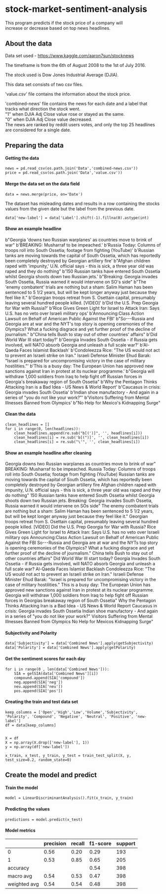 # stock-market-sentiment-analysis
This program predicts if the stock price of a company will </br> increase or decrease based on top news headlines.

## About the data

Data set used - https://www.kaggle.com/aaron7sun/stocknews

The timeframe is from the 6th of August 2008 to the 1st of July 2016.

The stock used is Dow Jones Industrial Average (DJIA).

This data set consists of two csv files. </br>

'value.csv' file contains the information about the stock price.</br>

'combined-news' file contains the news for each date and a label that tracks what direction the stock went. </br>
"1" when DJIA Adj Close value rose or stayed as the same. </br>
"0" when DJIA Adj Close value decreased. </br>
The news are ranked by reddit users votes, and only the top 25 headlines are considered for a single date.


## Preparing the data

#### Getting the data

```
news = pd.read_csv(os.path.join('Data','combined-news.csv'))
price = pd.read_csv(os.path.join('Data','value.csv'))

```
#### Merge the data set on the data field
```
data = news.merge(price, on='Date')
```

The dataset has misleading dates and results in a row containing the stocks values from the given date but the label from the previous date.

```
data['new-label'] = data['Label'].shift(-1).fillna(0).astype(int)
```

#### Show an example headline

b"Georgia 'downs two Russian warplanes' as countries move to brink of war" b'BREAKING: Musharraf to be impeached.' b'Russia Today: Columns of troops roll into South Ossetia; footage from fighting (YouTube)' b'Russian tanks are moving towards the capital of South Ossetia, which has reportedly been completely destroyed by Georgian artillery fire' b"Afghan children raped with 'impunity,' U.N. official says - this is sick, a three year old was raped and they do nothing" b'150 Russian tanks have entered South Ossetia whilst Georgia shoots down two Russian jets.' b"Breaking: Georgia invades South Ossetia, Russia warned it would intervene on SO's side" b"The 'enemy combatent' trials are nothing but a sham: Salim Haman has been sentenced to 5 1/2 years, but will be kept longer anyway just because they feel like it." b'Georgian troops retreat from S. Osettain capital, presumably leaving several hundred people killed. [VIDEO]' b'Did the U.S. Prep Georgia for War with Russia?' b'Rice Gives Green Light for Israel to Attack Iran: Says U.S. has no veto over Israeli military ops' b'Announcing:Class Action Lawsuit on Behalf of American Public Against the FBI' b"So---Russia and Georgia are at war and the NYT's top story is opening ceremonies of the Olympics?  What a fucking disgrace and yet further proof of the decline of journalism." b"China tells Bush to stay out of other countries' affairs" b'Did World War III start today?' b'Georgia Invades South Ossetia - if Russia gets involved, will NATO absorb Georgia and unleash a full scale war?' b'Al-Qaeda Faces Islamist Backlash' b'Condoleezza Rice: "The US would not act to prevent an Israeli strike on Iran." Israeli Defense Minister Ehud Barak: "Israel is prepared for uncompromising victory in the case of military hostilities."' b'This is a busy day:  The European Union has approved new sanctions against Iran in protest at its nuclear programme.' b"Georgia will withdraw 1,000 soldiers from Iraq to help fight off Russian forces in Georgia's breakaway region of South Ossetia" b'Why the Pentagon Thinks Attacking Iran is a Bad Idea - US News &amp; World Report' b'Caucasus in crisis: Georgia invades South Ossetia' b'Indian shoe manufactory  - And again in a series of "you do not like your work?"' b'Visitors Suffering from Mental Illnesses Banned from Olympics' b"No Help for Mexico's Kidnapping Surge"

#### Clean the data

```
clean_headlines = []
for i in range(0, len(headlines)):
    clean_headlines.append(re.sub("b[(')]", '', headlines[i]))
    clean_headlines[i] = re.sub('b[(")]', '', clean_headlines[i])
    clean_headlines[i] = re.sub("\'", '', clean_headlines[i])
```

#### Show an example headline after cleaning

Georgia downs two Russian warplanes as countries move to brink of war" BREAKING: Musharraf to be impeached. Russia Today: Columns of troops roll into South Ossetia; footage from fighting (YouTube) Russian tanks are moving towards the capital of South Ossetia, which has reportedly been completely destroyed by Georgian artillery fire Afghan children raped with impunity, U.N. official says - this is sick, a three year old was raped and they do nothing" 150 Russian tanks have entered South Ossetia whilst Georgia shoots down two Russian jets. Breaking: Georgia invades South Ossetia, Russia warned it would intervene on SOs side" The enemy combatent trials are nothing but a sham: Salim Haman has been sentenced to 5 1/2 years, but will be kept longer anyway just because they feel like it." Georgian troops retreat from S. Osettain capital, presumably leaving several hundred people killed. [VIDEO] Did the U.S. Prep Georgia for War with Russia? Rice Gives Green Light for Israel to Attack Iran: Says U.S. has no veto over Israeli military ops Announcing:Class Action Lawsuit on Behalf of American Public Against the FBI So---Russia and Georgia are at war and the NYTs top story is opening ceremonies of the Olympics?  What a fucking disgrace and yet further proof of the decline of journalism." China tells Bush to stay out of other countries affairs" Did World War III start today? Georgia Invades South Ossetia - if Russia gets involved, will NATO absorb Georgia and unleash a full scale war? Al-Qaeda Faces Islamist Backlash Condoleezza Rice: "The US would not act to prevent an Israeli strike on Iran." Israeli Defense Minister Ehud Barak: "Israel is prepared for uncompromising victory in the case of military hostilities." This is a busy day:  The European Union has approved new sanctions against Iran in protest at its nuclear programme. Georgia will withdraw 1,000 soldiers from Iraq to help fight off Russian forces in Georgias breakaway region of South Ossetia" Why the Pentagon Thinks Attacking Iran is a Bad Idea - US News &amp; World Report Caucasus in crisis: Georgia invades South Ossetia Indian shoe manufactory  - And again in a series of "you do not like your work?" Visitors Suffering from Mental Illnesses Banned from Olympics No Help for Mexicos Kidnapping Surge"

#### Subjectivity and Polarity

```
data['Subjectivity'] = data['Combined News'].apply(getSubjectivity)
data['Polarity'] = data['Combined News'].apply(getPolarity)
```

#### Get the sentiment scores for each day

```
for i in range(0 , len(data['Combined News'])):
    SIA = getSIA(data['Combined News'][i])
    compound.append(SIA['compound'])
    neg.append(SIA['neg'])
    neu.append(SIA['neu'])
    pos.append(SIA['pos'])
```

#### Creating the train and test data set

```
keep_columns = ['Open','High','Low','Volume','Subjectivity', 'Polarity', 'Compound', 'Negative', 'Neutral', 'Positive', 'new-label']
df = data[keep_columns]


X = df
X = np.array(X.drop(['new-label'], 1))
y = np.array(df['new-label'])

x_train, x_test, y_train, y_test = train_test_split(X, y, test_size=0.2, random_state=0)
```

## Create the model and predict

#### Train the model
```
model = LinearDiscriminantAnalysis().fit(x_train, y_train)
```
#### Predicting the values
```
predictions = model.predict(x_test)
```

#### Model metrics

|              | precision | recall | f1-score | support |
|--------------|-----------|--------|----------|---------|
| 0            | 0.56      | 0.20   | 0.29     | 193     |
| 1            | 0.53      | 0.85   | 0.65     | 205     |
| accuracy      |           |        | 0.54     | 398     |
| macro avg    | 0.54      | 0.53   | 0.47     | 398     |
| weighted avg | 0.54      | 0.54   | 0.48     | 398     |
